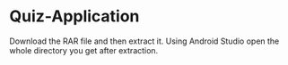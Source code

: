 # Quiz-Application

Download the RAR file and then extract it. Using Android Studio open the whole directory you get after extraction.
